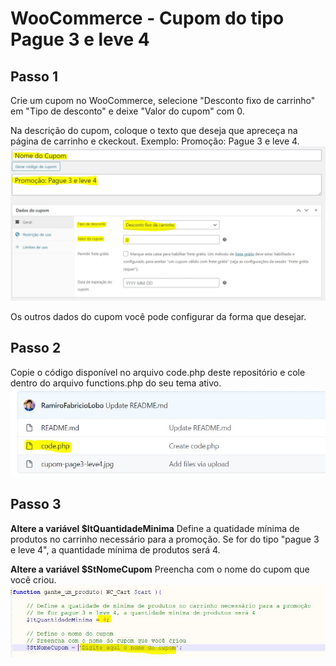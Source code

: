 # WooCommerce - Cupom do tipo Pague 3 e leve 4

## Passo 1
Crie um cupom no WooCommerce, selecione "Desconto fixo de carrinho" em "Tipo de desconto" e deixe "Valor do cupom" com 0.

Na descrição do cupom, coloque o texto que deseja que apreceça na página de carrinho e ckeckout. Exemplo: Promoção: Pague 3 e leve 4.
![Criando o cupom](https://raw.githubusercontent.com/RamiroFabricioLobo/woocommerce-cupom-pague3-leve4/master/cupom-page3-leve4.jpg)

Os outros dados do cupom você pode configurar da forma que desejar.

## Passo 2
Copie o código disponível no arquivo code.php deste repositório e cole dentro do arquivo functions.php do seu tema ativo.
![Copiar código](https://raw.githubusercontent.com/RamiroFabricioLobo/woocommerce-cupom-pague3-leve4/master/cupom-codigo.jpg)

## Passo 3

**Altere a variável $ItQuantidadeMinima**
Define a quatidade mínima de produtos no carrinho necessário para a promoção. Se for do tipo "pague 3 e leve 4", a quantidade mínima de produtos será 4.

**Altere a variável $StNomeCupom**
Preencha com o nome do cupom que você criou.
![functions.php](https://raw.githubusercontent.com/RamiroFabricioLobo/woocommerce-cupom-pague3-leve4/master/cupom-functions.jpg)
